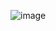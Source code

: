 ![image](https://user-images.githubusercontent.com/56795999/208572618-0b320832-5409-4151-992b-11b9861e4aae.png)
